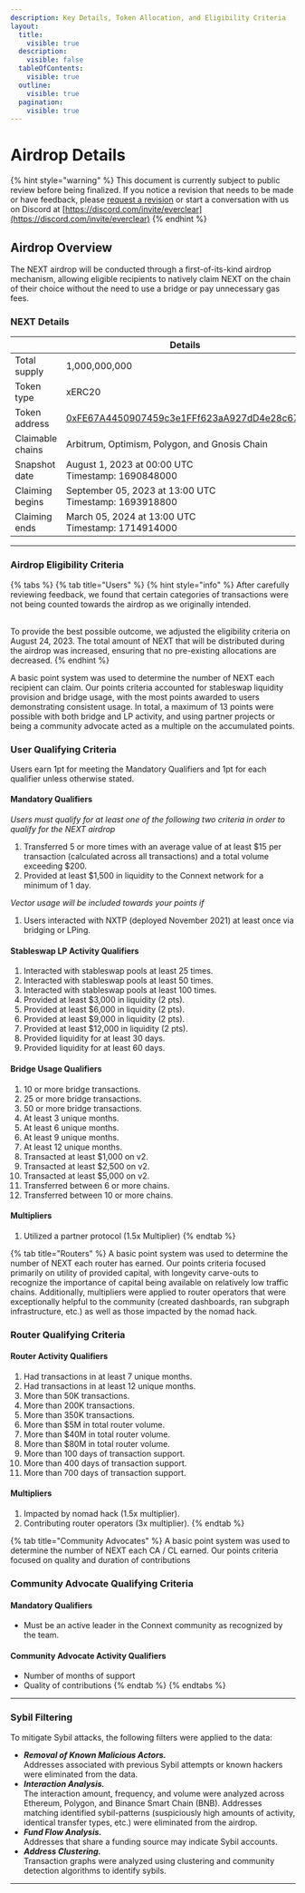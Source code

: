 ```yaml
---
description: Key Details, Token Allocation, and Eligibility Criteria
layout:
  title:
    visible: true
  description:
    visible: false
  tableOfContents:
    visible: true
  outline:
    visible: true
  pagination:
    visible: true
---
```


# Airdrop Details

{% hint style="warning" %}
This document is currently subject to public review before being finalized. If you notice a revision that needs to be made or have feedback, please [request a revision](https://github.com/connext/gitbook-docs/issues/new) or start a conversation with us on Discord at [https://discord.com/invite/everclear](https://discord.com/invite/everclear)
{% endhint %}

## Airdrop Overview

The NEXT airdrop will be conducted through a first-of-its-kind airdrop mechanism, allowing eligible recipients to natively claim NEXT on the chain of their choice without the need to use a bridge or pay unnecessary gas fees.

### NEXT Details

<table><thead><tr><th width="231"></th><th>Details</th></tr></thead><tbody><tr><td>Total supply</td><td>1,000,000,000</td></tr><tr><td>Token type</td><td>xERC20</td></tr><tr><td>Token address</td><td><a href="https://etherscan.io/address/0xFE67A4450907459c3e1FFf623aA927dD4e28c67a">0xFE67A4450907459c3e1FFf623aA927dD4e28c67a</a></td></tr><tr><td>Claimable chains</td><td>Arbitrum, Optimism, Polygon, and Gnosis Chain</td></tr><tr><td>Snapshot date</td><td>August 1, 2023 at 00:00 UTC<br>Timestamp: 1690848000</td></tr><tr><td>Claiming begins</td><td>September 05, 2023 at 13:00 UTC<br>Timestamp: 1693918800</td></tr><tr><td>Claiming ends</td><td>March 05, 2024 at 13:00 UTC<br>Timestamp: 1714914000</td></tr></tbody></table>

***

### Airdrop Eligibility Criteria

{% tabs %}
{% tab title="Users" %}
{% hint style="info" %}
After carefully reviewing feedback, we found that certain categories of transactions were not being counted towards the airdrop as we originally intended.

\
To provide the best possible outcome, we adjusted the eligibility criteria on August 24, 2023. The total amount of NEXT that will be distributed during the airdrop was increased, ensuring that no pre-existing allocations are decreased.
{% endhint %}

A basic point system was used to determine the number of NEXT each recipient can claim. Our points criteria accounted for stableswap liquidity provision and bridge usage, with the most points awarded to users demonstrating consistent usage. In total, a maximum of 13 points were possible with both bridge and LP activity, and using partner projects or being a community advocate acted as a multiple on the accumulated points.

### User Qualifying Criteria

Users earn 1pt for meeting the Mandatory Qualifiers and 1pt for each qualifier unless otherwise stated.

#### Mandatory Qualifiers

_Users must qualify for at least one of the following two criteria in order to qualify for the NEXT airdrop_

1. Transferred 5 or more times with an average value of at least $15 per transaction (calculated across all transactions) and a total volume exceeding $200.
2. Provided at least $1,500 in liquidity to the Connext network for a minimum of 1 day.

_Vector usage will be included towards your points if_

1. Users interacted with NXTP (deployed November 2021) at least once via bridging or LPing.

#### Stableswap LP Activity Qualifiers

1. Interacted with stableswap pools at least 25 times.
2. Interacted with stableswap pools at least 50 times.
3. Interacted with stableswap pools at least 100 times.
4. Provided at least $3,000 in liquidity (2 pts).
5. Provided at least $6,000 in liquidity (2 pts).
6. Provided at least $9,000 in liquidity (2 pts).
7. Provided at least $12,000 in liquidity (2 pts).
8. Provided liquidity for at least 30 days.
9. Provided liquidity for at least 60 days.

#### Bridge Usage Qualifiers

1. 10 or more bridge transactions.
2. 25 or more bridge transactions.
3. 50 or more bridge transactions.
4. At least 3 unique months.
5. At least 6 unique months.
6. At least 9 unique months.
7. At least 12 unique months.
8. Transacted at least $1,000 on v2.
9. Transacted at least $2,500 on v2.
10. Transacted at least $5,000 on v2.
11. Transferred between 6 or more chains.
12. Transferred between 10 or more chains.

#### Multipliers

1. Utilized a partner protocol (1.5x Multiplier)
{% endtab %}

{% tab title="Routers" %}
A basic point system was used to determine the number of NEXT each router has earned. Our points criteria focused primarily on utility of provided capital, with longevity carve-outs to recognize the importance of capital being available on relatively low traffic chains. Additionally, multipliers were applied to router operators that were exceptionally helpful to the community (created dashboards, ran subgraph infrastructure, etc.) as well as those impacted by the nomad hack.

### Router Qualifying Criteria

#### Router Activity Qualifiers

1. Had transactions in at least 7 unique months.
2. Had transactions in at least 12 unique months.
3. More than 50K transactions.
4. More than 200K transactions.
5. More than 350K transactions.
6. More than $5M in total router volume.
7. More than $40M in total router volume.
8. More than $80M in total router volume.
9. More than 100 days of transaction support.
10. More than 400 days of transaction support.
11. More than 700 days of transaction support.

#### Multipliers

1. Impacted by nomad hack (1.5x multiplier).
2. Contributing router operators (3x multiplier).
{% endtab %}

{% tab title="Community Advocates" %}
A basic point system was used to determine the number of NEXT each CA / CL earned. Our points criteria focused on quality and duration of contributions

### Community Advocate Qualifying Criteria

#### Mandatory Qualifiers

* Must be an active leader in the Connext community as recognized by the team.

#### Community Advocate Activity Qualifiers

* Number of months of support
* Quality of contributions
{% endtab %}
{% endtabs %}

***

### Sybil Filtering

To mitigate Sybil attacks, the following filters were applied to the data:

* _**Removal of Known Malicious Actors.**_ \
  Addresses associated with previous Sybil attempts or known hackers were eliminated from the data.
* _**Interaction Analysis.**_ \
  The interaction amount, frequency, and volume were analyzed across Ethereum, Polygon, and Binance Smart Chain (BNB). Addresses matching identified sybil-patterns (suspiciously high amounts of activity, identical transfer types, etc.) were eliminated from the airdrop.
* _**Fund Flow Analysis.**_\
  Addresses that share a funding source may indicate Sybil accounts.
* _**Address Clustering.**_\
  Transaction graphs were analyzed using clustering and community detection algorithms to identify sybils.

***
